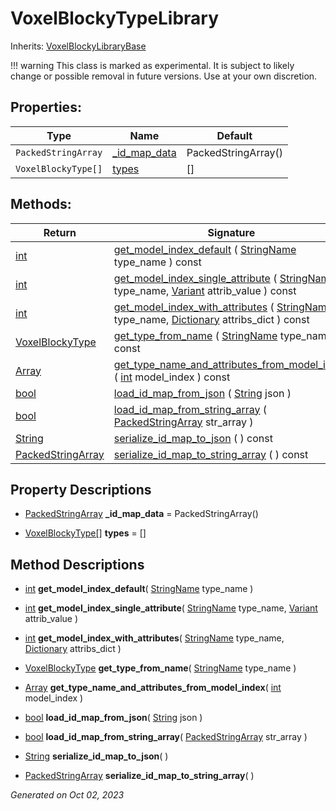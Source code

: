 # VoxelBlockyTypeLibrary

Inherits: [VoxelBlockyLibraryBase](VoxelBlockyLibraryBase.md)

!!! warning
    This class is marked as experimental. It is subject to likely change or possible removal in future versions. Use at your own discretion.


## Properties: 


Type                 | Name                             | Default             
-------------------- | -------------------------------- | --------------------
`PackedStringArray`  | [_id_map_data](#i__id_map_data)  | PackedStringArray() 
`VoxelBlockyType[]`  | [types](#i_types)                | []                  
<p></p>

## Methods: 


Return                                                                                            | Signature                                                                                                                                                                                                                                                                     
------------------------------------------------------------------------------------------------- | ------------------------------------------------------------------------------------------------------------------------------------------------------------------------------------------------------------------------------------------------------------------------------
[int](https://docs.godotengine.org/en/stable/classes/class_int.html)                              | [get_model_index_default](#i_get_model_index_default) ( [StringName](https://docs.godotengine.org/en/stable/classes/class_stringname.html) type_name ) const                                                                                                                  
[int](https://docs.godotengine.org/en/stable/classes/class_int.html)                              | [get_model_index_single_attribute](#i_get_model_index_single_attribute) ( [StringName](https://docs.godotengine.org/en/stable/classes/class_stringname.html) type_name, [Variant](https://docs.godotengine.org/en/stable/classes/class_variant.html) attrib_value ) const     
[int](https://docs.godotengine.org/en/stable/classes/class_int.html)                              | [get_model_index_with_attributes](#i_get_model_index_with_attributes) ( [StringName](https://docs.godotengine.org/en/stable/classes/class_stringname.html) type_name, [Dictionary](https://docs.godotengine.org/en/stable/classes/class_dictionary.html) attribs_dict ) const 
[VoxelBlockyType](VoxelBlockyType.md)                                                             | [get_type_from_name](#i_get_type_from_name) ( [StringName](https://docs.godotengine.org/en/stable/classes/class_stringname.html) type_name ) const                                                                                                                            
[Array](https://docs.godotengine.org/en/stable/classes/class_array.html)                          | [get_type_name_and_attributes_from_model_index](#i_get_type_name_and_attributes_from_model_index) ( [int](https://docs.godotengine.org/en/stable/classes/class_int.html) model_index ) const                                                                                  
[bool](https://docs.godotengine.org/en/stable/classes/class_bool.html)                            | [load_id_map_from_json](#i_load_id_map_from_json) ( [String](https://docs.godotengine.org/en/stable/classes/class_string.html) json )                                                                                                                                         
[bool](https://docs.godotengine.org/en/stable/classes/class_bool.html)                            | [load_id_map_from_string_array](#i_load_id_map_from_string_array) ( [PackedStringArray](https://docs.godotengine.org/en/stable/classes/class_packedstringarray.html) str_array )                                                                                              
[String](https://docs.godotengine.org/en/stable/classes/class_string.html)                        | [serialize_id_map_to_json](#i_serialize_id_map_to_json) ( ) const                                                                                                                                                                                                             
[PackedStringArray](https://docs.godotengine.org/en/stable/classes/class_packedstringarray.html)  | [serialize_id_map_to_string_array](#i_serialize_id_map_to_string_array) ( ) const                                                                                                                                                                                             
<p></p>

## Property Descriptions

- [PackedStringArray](https://docs.godotengine.org/en/stable/classes/class_packedstringarray.html)<span id="i__id_map_data"></span> **_id_map_data** = PackedStringArray()


- [VoxelBlockyType[]](https://docs.godotengine.org/en/stable/classes/class_voxelblockytype[].html)<span id="i_types"></span> **types** = []


## Method Descriptions

- [int](https://docs.godotengine.org/en/stable/classes/class_int.html)<span id="i_get_model_index_default"></span> **get_model_index_default**( [StringName](https://docs.godotengine.org/en/stable/classes/class_stringname.html) type_name ) 


- [int](https://docs.godotengine.org/en/stable/classes/class_int.html)<span id="i_get_model_index_single_attribute"></span> **get_model_index_single_attribute**( [StringName](https://docs.godotengine.org/en/stable/classes/class_stringname.html) type_name, [Variant](https://docs.godotengine.org/en/stable/classes/class_variant.html) attrib_value ) 


- [int](https://docs.godotengine.org/en/stable/classes/class_int.html)<span id="i_get_model_index_with_attributes"></span> **get_model_index_with_attributes**( [StringName](https://docs.godotengine.org/en/stable/classes/class_stringname.html) type_name, [Dictionary](https://docs.godotengine.org/en/stable/classes/class_dictionary.html) attribs_dict ) 


- [VoxelBlockyType](VoxelBlockyType.md)<span id="i_get_type_from_name"></span> **get_type_from_name**( [StringName](https://docs.godotengine.org/en/stable/classes/class_stringname.html) type_name ) 


- [Array](https://docs.godotengine.org/en/stable/classes/class_array.html)<span id="i_get_type_name_and_attributes_from_model_index"></span> **get_type_name_and_attributes_from_model_index**( [int](https://docs.godotengine.org/en/stable/classes/class_int.html) model_index ) 


- [bool](https://docs.godotengine.org/en/stable/classes/class_bool.html)<span id="i_load_id_map_from_json"></span> **load_id_map_from_json**( [String](https://docs.godotengine.org/en/stable/classes/class_string.html) json ) 


- [bool](https://docs.godotengine.org/en/stable/classes/class_bool.html)<span id="i_load_id_map_from_string_array"></span> **load_id_map_from_string_array**( [PackedStringArray](https://docs.godotengine.org/en/stable/classes/class_packedstringarray.html) str_array ) 


- [String](https://docs.godotengine.org/en/stable/classes/class_string.html)<span id="i_serialize_id_map_to_json"></span> **serialize_id_map_to_json**( ) 


- [PackedStringArray](https://docs.godotengine.org/en/stable/classes/class_packedstringarray.html)<span id="i_serialize_id_map_to_string_array"></span> **serialize_id_map_to_string_array**( ) 


_Generated on Oct 02, 2023_
